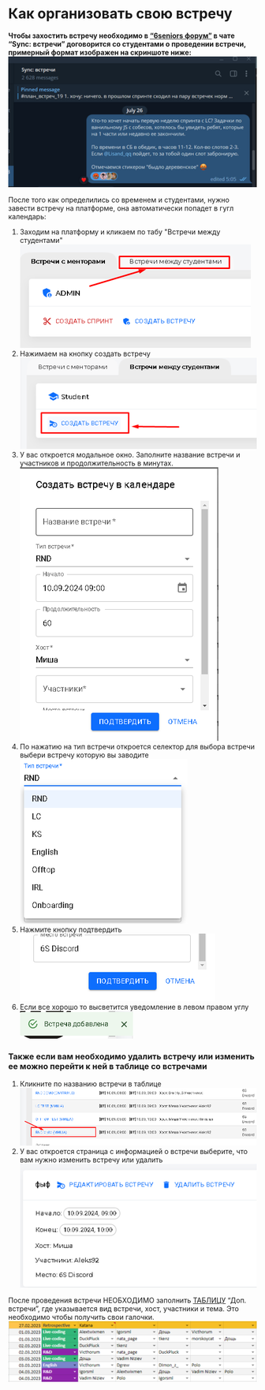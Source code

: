 # Как организовать свою встречу

**Чтобы захостить встречу необходимо в [“6seniors форум”](https://t.me/sixseniors_forum) в чате “Sync: встречи” договорится со студентами о проведении встречи, примерный формат изображен на скриншоте ниже:**
![](https://github.com/sad1k/Instuction/blob/main/image20240909081222.png)

После того как определились со временем и студентами, нужно завести встречу на платформе, она автоматически попадет в гугл календарь:
1) Заходим на платформу и кликаем по табу "Встречи между студентами"
![](https://github.com/sad1k/Instuction/blob/main/image20240909081639.png)
2) Нажимаем на кнопку создать встречу     
![](https://github.com/sad1k/Instuction/blob/main/image20240909081715.png)
3) У вас откроется модальное окно. Заполните название встречи и участников и продолжительность в минутах.
   ![](https://github.com/sad1k/Instuction/blob/main/image20240909081808.png)
4) По нажатию на тип встречи откроется селектор для выбора встречи выбери встречу которую вы заводите
![](https://github.com/sad1k/Instuction/blob/main/image20240909082000.png)
5) Нажмите кнопку подтвердить
   ![](https://github.com/sad1k/Instuction/blob/main/image20240909082028.png)
6) Если все хорошо то высветится уведомление в левом правом углу![](https://github.com/sad1k/Instuction/blob/main/image20240909082117.png)

### Также если вам необходимо удалить встречу или изменить ее можно перейти к ней в таблице со встречами
1) Кликните по названию встречи в таблице
![](https://github.com/sad1k/Instuction/blob/main/image20240909082313.png)
2) У вас откроется страница с информацией о встречи выберите, что вам нужно изменить встречу или удалить
![](https://github.com/sad1k/Instuction/blob/main/image20240909082410.png)

После проведения встречи НЕОБХОДИМО заполнить [ТАБЛИЦУ](https://docs.google.com/spreadsheets/d/1glsNm6TBWLS1z2O0vnukydNKmYqjd6Kr3-YF5yncZXk/edit#gid=1312251827) “Доп. встречи”, где указывается вид встречи, хост, участники и тема. Это необходимо чтобы получить свои галочки.
![](https://github.com/sad1k/Instuction/blob/main/image20240909082539.png)
